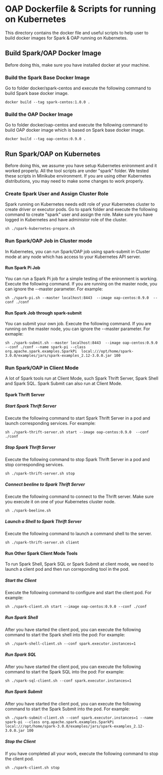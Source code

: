 # OAP Dockerfile & Scripts for running on Kubernetes
This directory contains the docker file and useful scripts to help user to build docker images for Spark & OAP running on Kubernetes.

## Build Spark/OAP Docker Image
Before doing this, make sure you have installed docker at your machine.

### Build the Spark Base Docker Image
Go to folder docker/spark-centos and execute the following command to build Spark base docker image.
``` 
docker build --tag spark-centos:1.0.0 .
``` 

### Build the OAP Docker Image
Go to folder docker/oap-centos and execute the following command to build OAP docker image which is based on Spark base docker image.
``` 
docker build --tag oap-centos:0.9.0 .
``` 

## Run Spark/OAP on Kubernetes
Before doing this, we assume you have setup Kubernetes enironment and it worked properly. All the tool scripts are under "spark" folder. 
We tested these scripts in Minikube environment. If you are using other Kubernetes distributions, you may need to make some changes to work properly.

### Create Spark User and Assign Cluster Role
Spark running on Kubernetes needs edit role of your Kubernetes cluster to create driver or executor pods. 
Go to spark folder and execute the following command to create "spark" user and assign the role. Make sure you have logged in Kubernetes and have administor role of the cluster.
``` 
sh ./spark-kubernetes-prepare.sh
``` 

### Run Spark/OAP Job in Cluster mode
In Kubernetes, you can run Spark/OAP job using spark-submit in Cluster mode at any node which has access to your Kubernetes API server.

#### Run Spark Pi Job
You can run a Spark Pi job for a simple testing of the enironment is working. Execute the following command. If you are running on the master node,  you can ignore the --master parameter.
For example:
``` 
sh ./spark-pi.sh --master localhost:8443  --image oap-centos:0.9.0  --conf ./conf
``` 
#### Run Spark Job through spark-submit
You can submit your own job. Execute the following command. If you are running on the master node,  you can ignore the --master parameter.
For exmaple:
``` 
sh ./spark-submit.sh --master localhost:8443  --image oap-centos:0.9.0  --conf ./conf --name spark-pi --class org.apache.spark.examples.SparkPi  local:///opt/home/spark-3.0.0/examples/jars/spark-examples_2.12-3.0.0.jar 100
``` 

### Run Spark/OAP in Client Mode
A lot of Spark tools run at Client Mode, such Spark Thrift Server, Spark Shell and Spark SQL. Spark Submit can also run at Client Mode.

#### Spark Thrift Server

##### Start Spark Thrift Server
Execute the following command to start Spark Thrift Server in a pod and launch corresponding services.
For example:
``` 
sh ./spark-thrift-server.sh start --image oap-centos:0.9.0  --conf ./conf
``` 

##### Stop Spark Thrift Server
Execute the following command to stop Spark Thrift Server in a pod and stop corresponding services.
``` 
sh ./spark-thrift-server.sh stop
``` 
##### Connect beeline to Spark Thrift Server
Execute the following command to connect to the Thrift server. Make sure you execute it on one of your Kubernetes cluster node.
``` 
sh ./spark-beeline.sh
``` 

##### Launch a Shell to Spark Thrift Server
Execute the following command to launch a command shell to the server.
``` 
sh ./spark-thrift-server.sh client
``` 

#### Run Other Spark Client Mode Tools
To run Spark Shell, Spark SQL or Spark Submit at client mode, we need to launch a client pod and then run correponding tool in the pod.

##### Start the Client
Execute the following command to configure and start the client pod.
For example:
``` 
sh ./spark-client.sh start --image oap-centos:0.9.0 --conf ./conf
``` 

##### Run Spark Shell
After you have started the client pod, you can execute the following command to start the Spark shell into the pod:
For example:
``` 
sh ./spark-shell-client.sh --conf spark.executor.instances=1
``` 

##### Run Spark SQL
After you have started the client pod, you can execute the following command to start the Spark SQL into the pod:
For example:
``` 
sh ./spark-sql-client.sh --conf spark.executor.instances=1
``` 

##### Run Spark Submit
After you have started the client pod, you can execute the following command to start the Spark Submit into the pod.
For example:
``` 
sh ./spark-submit-client.sh --conf spark.executor.instances=1 --name spark-pi --class org.apache.spark.examples.SparkPi  local:///opt/home/spark-3.0.0/examples/jars/spark-examples_2.12-3.0.0.jar 100
``` 

##### Stop the Client
If you have completed all your work, execute the following command to stop the client pod.
``` 
sh ./spark-client.sh stop
``` 
